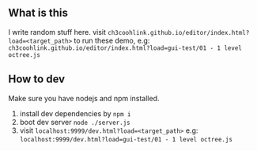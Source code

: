 ## What is this
I write random stuff here.
visit `ch3coohlink.github.io/editor/index.html?load=<target_path>` to run these demo, e.g: `ch3coohlink.github.io/editor/index.html?load=gui-test/01 - 1 level octree.js`
## How to dev
Make sure you have nodejs and npm installed.
1. install dev dependencies by `npm i`
2. boot dev server `node ./server.js`
3. visit `localhost:9999/dev.html?load=<target_path>`
e.g: `localhost:9999/dev.html?load=gui-test/01 - 1 level octree.js`